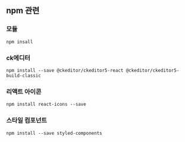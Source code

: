 ## npm 관련

### 모듈
```npm insall```

### ck에디터
```npm install --save @ckeditor/ckeditor5-react @ckeditor/ckeditor5-build-classic```

### 리액트 아이콘
```npm install react-icons --save```

### 스타일 컴포넌트
```npm install --save styled-components```
